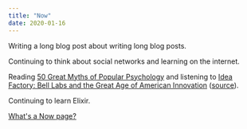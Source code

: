 ```yaml
---
title: "Now"
date: 2020-01-16
---
```


Writing a long blog post about writing long blog posts. 

Continuing to think about social networks and learning on the internet. 

Reading [50 Great Myths of Popular Psychology](https://smile.amazon.com/Great-Myths-Popular-Psychology-Misconceptions/dp/1405131128) and listening to [Idea Factory: Bell Labs and the Great Age of American Innovation](https://smile.amazon.com/Idea-Factory-Great-American-Innovation/dp/0143122797/ref=sr_1_1?keywords=idea+factory&qid=1579163841&s=books&sr=1-1) ([source](https://patrickcollison.com/labs)).

Continuing to learn Elixir. 

[What's a Now page?](https://nownownow.com/about)
